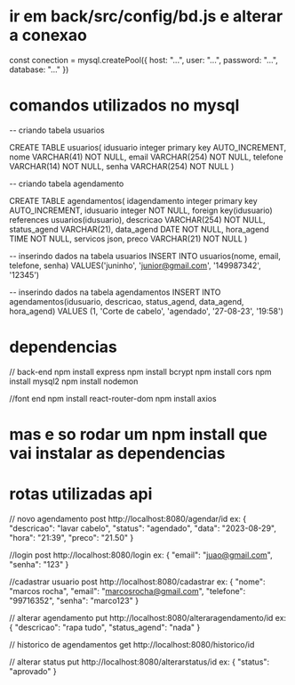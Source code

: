 

# ir em back/src/config/bd.js e alterar a conexao
const conection = mysql.createPool({
    host: "...",
    user: "...",
    password: "...",
    database: "..."
})


# comandos utilizados no mysql
-- criando tabela usuarios

CREATE TABLE usuarios(
    idusuario integer primary key AUTO_INCREMENT,
    nome VARCHAR(41) NOT NULL,
    email VARCHAR(254) NOT NULL,
    telefone VARCHAR(14) NOT NULL,
    senha VARCHAR(254) NOT NULL
)


-- criando tabela agendamento


CREATE TABLE agendamentos(
    idagendamento integer primary key AUTO_INCREMENT,
    idusuario integer NOT NULL,
    foreign key(idusuario) references usuarios(idusuario),
    descricao VARCHAR(254) NOT NULL,
    status_agend VARCHAR(21),
    data_agend DATE NOT NULL,
    hora_agend TIME NOT NULL,
    servicos json,
    preco VARCHAR(21) NOT NULL
)

-- inserindo dados na tabela usuarios
INSERT INTO usuarios(nome, email, telefone, senha)
VALUES('juninho', 'junior@gmail.com', '149987342', '12345') 


-- inserindo dados na tabela agendamentos
INSERT INTO agendamentos(idusuario, descricao, status_agend, data_agend, hora_agend)
VALUES (1, 'Corte de cabelo', 'agendado', '27-08-23', '19:58')





# dependencias 
// back-end
npm install express 
npm install bcrypt
npm install cors
npm install mysql2
npm install nodemon

//font end
npm install react-router-dom
npm install axios

# mas e so rodar um npm install que vai instalar as dependencias


# rotas utilizadas api
// novo agendamento
post
http://localhost:8080/agendar/id
ex:
{
    "descricao": "lavar cabelo",
    "status": "agendado",
    "data": "2023-08-29",
    "hora": "21:39",
    "preco": "21.50"
}

//login
post
http://localhost:8080/login
ex: 
{
    "email": "juao@gmail.com",
    "senha": "123"
}

//cadastrar usuario
post
http://localhost:8080/cadastrar
ex:
{
   "nome": "marcos rocha",
    "email": "marcosrocha@gmail.com",
    "telefone": "99716352",
    "senha": "marco123"
}

// alterar agendamento
put
http://localhost:8080/alteraragendamento/id
ex:
{
    "descricao": "rapa tudo",
    "status_agend": "nada"
}

// historico de agendamentos 
get
http://localhost:8080/historico/id


// alterar status
put
http://localhost:8080/alterarstatus/id
ex:
{
    "status": "aprovado"
}

